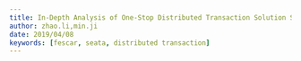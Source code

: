 ```yaml
---
title: In-Depth Analysis of One-Stop Distributed Transaction Solution Seata-Server
author: zhao.li,min.ji
date: 2019/04/08
keywords: [fescar, seata, distributed transaction]
---
```

